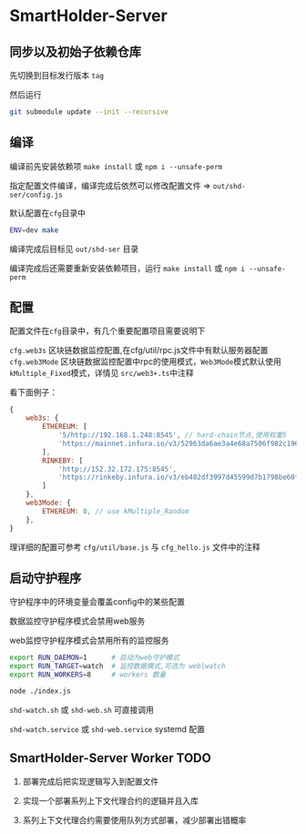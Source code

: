 SmartHolder-Server
========================

## 同步以及初始子依赖仓库

先切换到目标发行版本 `tag`

然后运行 

```sh
git submodule update --init --recursive
```

## 编译

编译前先安装依赖项 `make install` 或 `npm i --unsafe-perm`

指定配置文件编译，编译完成后依然可以修改配置文件 => `out/shd-ser/config.js`

默认配置在`cfg`目录中

```sh
ENV=dev make
```

编译完成后目标见 `out/shd-ser` 目录

编译完成后还需要重新安装依赖项目，运行 `make install` 或 `npm i --unsafe-perm`


## 配置

配置文件在`cfg`目录中，有几个重要配置项目需要说明下

`cfg.web3s` 区块链数据监控配置,在cfg/util/rpc.js文件中有默认服务器配置
`cfg.web3Mode` 区块链数据监控配置中rpc的使用模式，`Web3Mode`模式默认使用`kMultiple_Fixed`模式，详情见 `src/web3+.ts`中注释

看下面例子：


```js
{
	web3s: {
		ETHEREUM: [
			'5/http://192.168.1.248:8545', // hard-chain节点,使用权重5
			'https://mainnet.infura.io/v3/52963da6ae3a4e68a7506f982c196701', // 默认使用权重1
		],
		RINKEBY: [
			'http://152.32.172.175:8545',
			'https://rinkeby.infura.io/v3/eb482df3997d45599d7b1798be60fec9',
		]
	},
	web3Mode: {
		ETHEREUM: 0, // use kMultiple_Random
	},
}
```


理详细的配置可参考 `cfg/util/base.js` 与 `cfg_hello.js` 文件中的注释


## 启动守护程序

守护程序中的环境变量会覆盖config中的某些配置

数据监控守护程序模式会禁用web服务

web监控守护程序模式会禁用所有的监控服务

```sh
export RUN_DAEMON=1      # 启动为web守护模式
export RUN_TARGET=watch  # 监控数据模式,可选为 web|watch
export RUN_WORKERS=8     # workers 数量

node ./index.js

```

`shd-watch.sh` 或 `shd-web.sh` 可直接调用

`shd-watch.service` 或 `shd-web.service` systemd 配置




## SmartHolder-Server Worker TODO

1. 部署完成后把实现逻辑写入到配置文件

2. 实现一个部署系列上下文代理合约的逻辑并且入库

3. 系列上下文代理合约需要使用队列方式部署，减少部署出错概率
